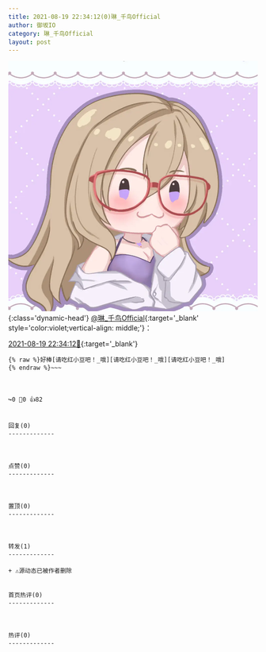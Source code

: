```yaml
---
title: 2021-08-19 22:34:12(0)琳_千鸟Official
author: 御坂IO
category: 琳_千鸟Official
layout: post
---
```


![img](/images/c0a88f85ebd0d056f37b114e0748e69556c8b488.jpg){:class='dynamic-head'}
[@琳_千鸟Official](https://space.bilibili.com/1620923329/dynamic){:target='_blank' style='color:violet;vertical-align: middle;'}：

[2021-08-19 22:34:12🔗](https://t.bilibili.com/560687587988318124){:target='_blank'}

~~~
{% raw %}好棒[请吃红小豆吧！_哦][请吃红小豆吧！_哦][请吃红小豆吧！_哦]
{% endraw %}~~~



↪️0 💬0 👍82


回复(0)
-------------



点赞(0)
-------------



置顶(0)
-------------



转发(1)
-------------

+ ⚠源动态已被作者删除


首页热评(0)
-------------



热评(0)
-------------



